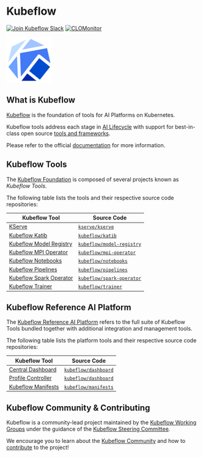 # Kubeflow

[![Join Kubeflow Slack](https://img.shields.io/badge/slack-join_chat-white.svg?logo=slack&style=social)](https://www.kubeflow.org/docs/about/community/#kubeflow-slack-channels)
[![CLOMonitor](https://img.shields.io/endpoint?url=https://clomonitor.io/api/projects/cncf/kubeflow/badge)](https://clomonitor.io/projects/cncf/kubeflow)

<img src="./logo/icon.svg" width="120">

## What is Kubeflow

[Kubeflow](https://www.kubeflow.org/) is the foundation of tools for AI Platforms on Kubernetes.

Kubeflow tools address each stage in [AI Lifecycle](https://www.kubeflow.org/docs/started/architecture/#kubeflow-components-in-the-ml-lifecycle)
with support for best-in-class open source [tools and frameworks](https://www.kubeflow.org/docs/started/architecture/#kubeflow-ecosystem).

Please refer to the official [documentation](https://www.kubeflow.org/docs/) for more information.

## Kubeflow Tools

The [Kubeflow Foundation](https://www.kubeflow.org/docs/started/architecture/#kubeflow-ecosystem)
is composed of several projects known as _Kubeflow Tools_.

The following table lists the tools and their respective source code repositories:

| Kubeflow Tool                                                                               | Source Code                                                             |
| ------------------------------------------------------------------------------------------- | ----------------------------------------------------------------------- |
| [KServe](https://www.kubeflow.org/docs/external-add-ons/kserve/)                            | [`kserve/kserve`](https://github.com/kserve/kserve)                     |
| [Kubeflow Katib](https://www.kubeflow.org/docs/components/katib/)                           | [`kubeflow/katib`](https://github.com/kubeflow/katib)                   |
| [Kubeflow Model Registry](https://www.kubeflow.org/docs/components/model-registry/)         | [`kubeflow/model-registry`](https://github.com/kubeflow/model-registry) |
| [Kubeflow MPI Operator](https://www.kubeflow.org/docs/components/training/user-guides/mpi/) | [`kubeflow/mpi-operator`](https://github.com/kubeflow/mpi-operator)     |
| [Kubeflow Notebooks](https://www.kubeflow.org/docs/components/notebooks/)                   | [`kubeflow/notebooks`](https://github.com/kubeflow/notebooks)           |
| [Kubeflow Pipelines](https://www.kubeflow.org/docs/components/pipelines/)                   | [`kubeflow/pipelines`](https://github.com/kubeflow/pipelines)           |
| [Kubeflow Spark Operator](https://www.kubeflow.org/docs/components/spark-operator/)         | [`kubeflow/spark-operator`](https://github.com/kubeflow/spark-operator) |
| [Kubeflow Trainer](https://www.kubeflow.org/docs/components/trainer/)                       | [`kubeflow/trainer`](https://github.com/kubeflow/trainer)               |

## Kubeflow Reference AI Platform

The [Kubeflow Reference AI Platform](https://www.kubeflow.org/docs/started/introduction/#what-is-kubeflow-platform)
refers to the full suite of Kubeflow Tools bundled together with additional integration and management tools.

The following table lists the platform tools and their respective source code repositories:

| Kubeflow Tool                                                                                       | Source Code                                                   |
| --------------------------------------------------------------------------------------------------- | ------------------------------------------------------------- |
| [Central Dashboard](https://www.kubeflow.org/docs/components/central-dash/)                         | [`kubeflow/dashboard`](https://github.com/kubeflow/dashboard) |
| [Profile Controller](https://www.kubeflow.org/docs/components/central-dash/profiles/)               | [`kubeflow/dashboard`](https://github.com/kubeflow/dashboard) |
| [Kubeflow Manifests](https://www.kubeflow.org/docs/started/installing-kubeflow/#kubeflow-manifests) | [`kubeflow/manifests`](https://github.com/kubeflow/manifests) |

## Kubeflow Community & Contributing

Kubeflow is a community-lead project maintained by the
[Kubeflow Working Groups](https://www.kubeflow.org/docs/about/governance/#4-working-groups)
under the guidance of the [Kubeflow Steering Committee](https://www.kubeflow.org/docs/about/governance/#2-kubeflow-steering-committee-ksc).

We encourage you to learn about the [Kubeflow Community](https://www.kubeflow.org/docs/about/community/)
and how to [contribute](https://www.kubeflow.org/docs/about/contributing/) to the project!
